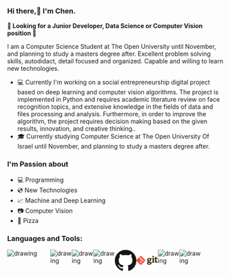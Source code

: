 
### Hi there,👋 I'm Chen.
**🔎 Looking for a Junior Developer, Data Science or Computer Vision position 🔎** 


I am a Computer Science Student at The Open University until November, and planning to study a masters degree after.
Excellent problem solving skills, autodidact, detail focused and organized. Capable and willing to learn new technologies.

- 💻  Currently I'm working on a social entrepreneurship digital project based on deep learning and computer vision
algorithms. The project is implemented in Python and requires academic literature review on face recognition topics,
and extensive knowledge in the fields of data and files processing and analysis. Furthermore, in order to improve the
algorithm, the project requires decision making based on the given results, innovation, and creative thinking..
- 🎓  Currently studying Computer Science at The Open University Of Israel until November, and planning to study a masters degree after.

### I'm Passion about
- 💻 Programming
- 💿 New Technologies
- 📈 Machine and Deep Learning
- 📷 Computer Vision 
- 🍕 Pizza


### Languages and Tools:
<img align="left" src="https://upload.wikimedia.org/wikipedia/commons/thumb/3/31/NumPy_logo_2020.svg/1024px-NumPy_logo_2020.svg.png" alt="drawing" width="100"/>
<img align="left" src="https://miro.medium.com/max/435/1*3ls05S8eB0vbfYaHcqjGqg.jpeg" alt="drawing" width="50"/>
<img align="left" src="https://upload.wikimedia.org/wikipedia/commons/thumb/a/ae/Keras_logo.svg/1200px-Keras_logo.svg.png" alt="drawing" width="50"/>
<img align="left" src="https://sdtimes.com/wp-content/uploads/2018/03/jW4dnFtA_400x400.jpg" alt="drawing" width="50"/>
<img align="left" src="https://raw.githubusercontent.com/github/explore/78df643247d429f6cc873026c0622819ad797942/topics/github/github.png" alt="drawing" width="50"/>
<img align="left" src="https://raw.githubusercontent.com/github/explore/80688e429a7d4ef2fca1e82350fe8e3517d3494d/topics/git/git.png" alt="drawing" width="50"/>
<img align="left" src="https://i.pinimg.com/originals/8f/ad/12/8fad125b8f6082bdb7deb0aa593dfb49.jpg" alt="drawing" width="50"/>
<img align="left" src="https://colab.research.google.com/img/colab_favicon_256px.png" alt="drawing" width="50"/>




